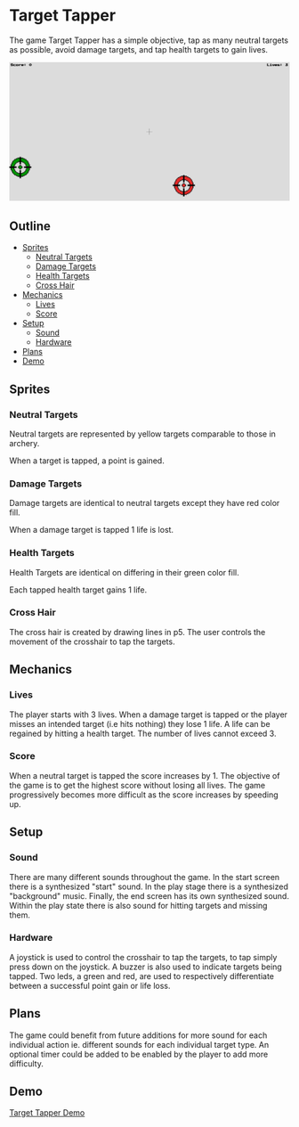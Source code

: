 # Target Tapper

The game Target Tapper has a simple objective, tap as many neutral targets as possible, avoid damage targets, and tap health targets to gain lives. 

![game](Image.png)

## Outline

- [Sprites](#sprites)
    - [Neutral Targets](#neutral-targets)
    - [Damage Targets](#damage-targets)
    - [Health Targets](#health-targets)
    - [Cross Hair](#cross-hair)
- [Mechanics](#mechanics)
    - [Lives](#lives)
    - [Score](#score)
- [Setup](#setup)
    - [Sound](#sound)
    - [Hardware](#hardware)
- [Plans](#plans)
- [Demo](#demo)

## Sprites

### Neutral Targets

Neutral targets are represented by yellow targets comparable to those in archery.

When a target is tapped, a point is gained.

### Damage Targets

Damage targets are identical to neutral targets except they have red color fill.

When a damage target is tapped 1 life is lost. 

### Health Targets

Health Targets are identical on differing in their green color fill.

Each tapped health target gains 1 life.

### Cross Hair

The cross hair is created by drawing lines in p5. The user controls the movement of the crosshair to tap the targets.

## Mechanics

### Lives

The player starts with 3 lives. When a damage target is tapped or the player misses an intended target (i.e hits nothing) they lose 1 life. A life can be regained by hitting a health target. The number of lives cannot exceed 3.

### Score

When a neutral target is tapped the score increases by 1. The objective of the game is to get the highest score without losing all lives. The game progressively becomes more difficult as the score increases by speeding up. 

## Setup

### Sound

There are many different sounds throughout the game. In the start screen there is a synthesized "start" sound. In the play stage there is a synthesized "background" music. Finally, the end screen has its own synthesized sound.
Within the play state there is also sound for hitting targets and missing them.  

### Hardware

A joystick is used to control the crosshair to tap the targets, to tap simply press down on the joystick. 
A buzzer is also used to indicate targets being tapped.
Two leds, a green and red, are used to respectively differentiate between a successful point gain or life loss.

## Plans

The game could benefit from future additions for more sound for each individual action ie. different sounds for each individual target type.
An optional timer could be added to be enabled by the player to add more difficulty. 

## Demo
[Target Tapper Demo](https://youtube.com/shorts/wxP-OFvDuvo)